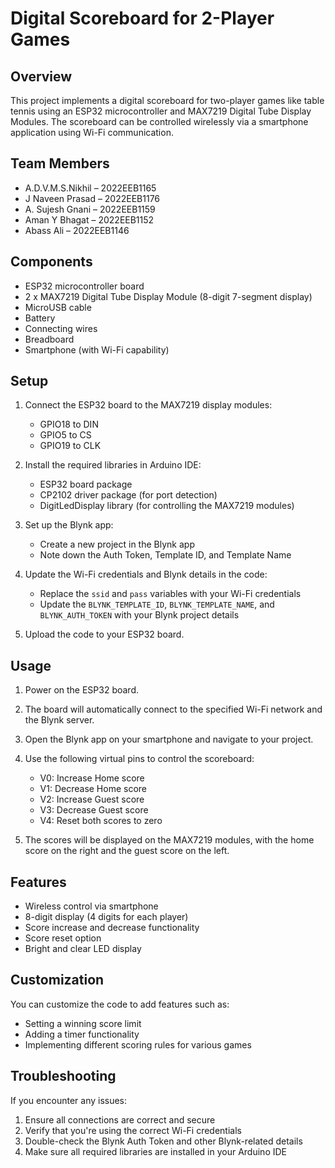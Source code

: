 # Digital Scoreboard for 2-Player Games

## Overview

This project implements a digital scoreboard for two-player games like table tennis using an ESP32 microcontroller and MAX7219 Digital Tube Display Modules. The scoreboard can be controlled wirelessly via a smartphone application using Wi-Fi communication.

## Team Members

- A.D.V.M.S.Nikhil – 2022EEB1165
- J Naveen Prasad – 2022EEB1176
- A. Sujesh Gnani – 2022EEB1159
- Aman Y Bhagat – 2022EEB1152
- Abass Ali – 2022EEB1146

## Components

- ESP32 microcontroller board
- 2 x MAX7219 Digital Tube Display Module (8-digit 7-segment display)
- MicroUSB cable
- Battery
- Connecting wires
- Breadboard
- Smartphone (with Wi-Fi capability)

## Setup

1. Connect the ESP32 board to the MAX7219 display modules:
   - GPIO18 to DIN
   - GPIO5 to CS
   - GPIO19 to CLK

2. Install the required libraries in Arduino IDE:
   - ESP32 board package
   - CP2102 driver package (for port detection)
   - DigitLedDisplay library (for controlling the MAX7219 modules)

3. Set up the Blynk app:
   - Create a new project in the Blynk app
   - Note down the Auth Token, Template ID, and Template Name

4. Update the Wi-Fi credentials and Blynk details in the code:
   - Replace the `ssid` and `pass` variables with your Wi-Fi credentials
   - Update the `BLYNK_TEMPLATE_ID`, `BLYNK_TEMPLATE_NAME`, and `BLYNK_AUTH_TOKEN` with your Blynk project details

5. Upload the code to your ESP32 board.

## Usage

1. Power on the ESP32 board.
2. The board will automatically connect to the specified Wi-Fi network and the Blynk server.
3. Open the Blynk app on your smartphone and navigate to your project.
4. Use the following virtual pins to control the scoreboard:
   - V0: Increase Home score
   - V1: Decrease Home score
   - V2: Increase Guest score
   - V3: Decrease Guest score
   - V4: Reset both scores to zero

5. The scores will be displayed on the MAX7219 modules, with the home score on the right and the guest score on the left.

## Features

- Wireless control via smartphone
- 8-digit display (4 digits for each player)
- Score increase and decrease functionality
- Score reset option
- Bright and clear LED display

## Customization

You can customize the code to add features such as:
- Setting a winning score limit
- Adding a timer functionality
- Implementing different scoring rules for various games

## Troubleshooting

If you encounter any issues:
1. Ensure all connections are correct and secure
2. Verify that you're using the correct Wi-Fi credentials
3. Double-check the Blynk Auth Token and other Blynk-related details
4. Make sure all required libraries are installed in your Arduino IDE
